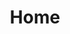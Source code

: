 ---
layout: base.njk
title: Home
components:
  - name: rich-text
    data:
      title: Welcome to Our Site
      text: |
        This is a sample rich text component that demonstrates the dynamic component system.
        You can add **markdown** formatting and it will be rendered properly.

        - List items work too
        - And other markdown features
        
        ### Subheadings are supported
        
        Everything you need in a rich text block!
  
  - name: image-duo
    data:
      image1:
        src: "https://placehold.co/600x400/222222/F2F2F2"
        alt: "First sample image"
      image2:
        src: "https://placehold.co/600x400/222222/F2F2F2"
        alt: "Second sample image"
      caption: "Sample image duo component with a caption"
  
  - name: rich-text
    data:
      title: Another Rich Text Section
      text: |
        This demonstrates that we can use the same component multiple times
        with different content each time.
---
